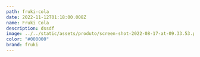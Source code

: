 ```yaml
---
path: fruki-cola
date: 2022-11-12T01:18:00.008Z
name: Fruki Cola
description: dssdf
image: ../../static/assets/produto/screen-shot-2022-08-17-at-09.33.53.png
color: "#000000"
brand: fruki
---
```

